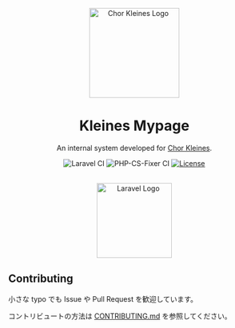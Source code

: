 <p align="center">
    <img width="180px" src="https://www.chorkleines.com/logo.png" align="center" alt="Chor Kleines Logo"></img>
    <h1 align="center">Kleines Mypage</h1>
    <p align="center">An internal system developed for <a href="https://chorkleines.com" target="_blank">Chor Kleines</a>.</p>
    <p align="center">
        <img src="https://github.com/chorkleines/kleines-mypage/actions/workflows/laravel.yml/badge.svg?branch=main" alt="Laravel CI"></img>
        <img src="https://github.com/chorkleines/kleines-mypage/actions/workflows/php-cs-fixer.yml/badge.svg?branch=main" alt="PHP-CS-Fixer CI"></img>
        <a href="https://github.com/chorkleines/kleines-mypage/blob/master/LICENSE">
            <img src="https://img.shields.io/github/license/chorkleines/kleines-mypage" alt="License"></img>
        </a>
    </p>
    <br>
    <div align="center">
    <img width="150px" src="https://raw.githubusercontent.com/laravel/art/master/logo-lockup/5%20SVG/2%20CMYK/1%20Full%20Color/laravel-logolockup-cmyk-red.svg" alt="Laravel Logo"></img>
    </div>
</p>

## Contributing

小さな typo でも Issue や Pull Request を歓迎しています。

コントリビュートの方法は [CONTRIBUTING.md](./docs/CONTRIBUTING.md) を参照してください。
